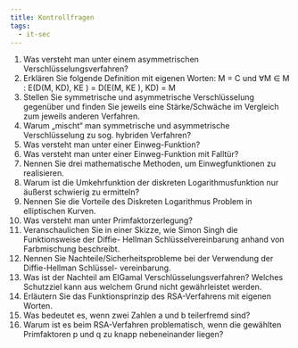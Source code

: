 ```yaml
---
title: Kontrollfragen
tags:
  - it-sec
---
```

 
1. Was versteht man unter einem asymmetrischen Verschlüsselungsverfahren?
2. Erklären Sie folgende Definition mit eigenen Worten:
M = C und ∀M ∈ M : E(D(M, KD), KE ) = D(E(M, KE ), KD) = M
3. Stellen Sie symmetrische und asymmetrische Verschlüsselung gegenüber und finden Sie
jeweils eine Stärke/Schwäche im Vergleich zum jeweils anderen Verfahren.
4. Warum „mischt“ man symmetrische und asymmetrische Verschlüsselung zu sog. hybriden
Verfahren?
5. Was versteht man unter einer Einweg-Funktion?
6. Was versteht man unter einer Einweg-Funktion mit Falltür?
7. Nennen Sie drei mathematische Methoden, um Einwegfunktionen zu realisieren.
8. Warum ist die Umkehrfunktion der diskreten Logarithmusfunktion nur äußerst schwierig
zu ermitteln?
9. Nennen Sie die Vorteile des Diskreten Logarithmus Problem in elliptischen Kurven.
10. Was versteht man unter Primfaktorzerlegung?
11. Veranschaulichen Sie in einer Skizze, wie Simon Singh die Funktionsweise der Diffie-
Hellman Schlüsselvereinbarung anhand von Farbmischung beschreibt.
12. Nennen Sie Nachteile/Sicherheitsprobleme bei der Verwendung der Diffie-Hellman Schlüssel-
vereinbarung.
13. Was ist der Nachteil am ElGamal Verschlüsselungsverfahren? Welches Schutzziel kann
aus welchem Grund nicht gewährleistet werden.
14. Erläutern Sie das Funktionsprinzip des RSA-Verfahrens mit eigenen Worten.
15. Was bedeutet es, wenn zwei Zahlen a und b teilerfremd sind?
16. Warum ist es beim RSA-Verfahren problematisch, wenn die gewählten Primfaktoren p
und q zu knapp nebeneinander liegen?